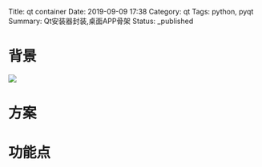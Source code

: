 Title: qt container 
Date: 2019-09-09 17:38
Category: qt
Tags: python, pyqt
Summary: Qt安装器封装,桌面APP骨架
Status: _published

# 背景 

![](/docs/blog/static/15681019170019.jpg)



# 方案





# 功能点




